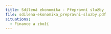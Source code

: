 ```yaml
---
title: Sdílená ekonomika - Přepravní služby
file: sdilena-ekonomika_prepravni-sluzby.pdf
situations:
  - Finance a zboží
---
```


